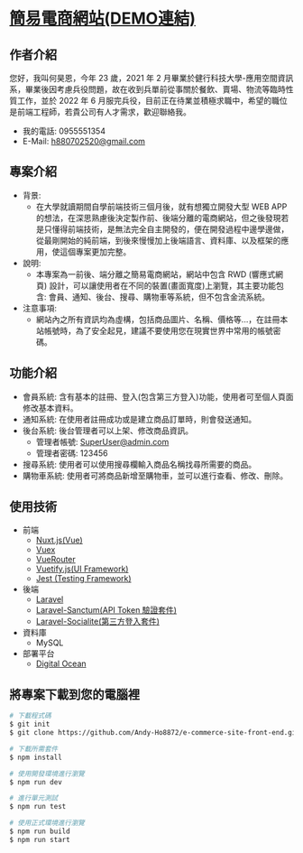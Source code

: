 # [簡易電商網站(DEMO連結)](https://walrus-app-tvwud.ondigitalocean.app/)

## 作者介紹
您好，我叫何昊恩，今年 23 歲，2021 年 2 月畢業於健行科技大學-應用空間資訊系，畢業後因考慮兵役問題，故在收到兵單前從事關於餐飲、賣場、物流等臨時性質工作，並於 2022 年 6 月服完兵役，目前正在待業並積極求職中，希望的職位是前端工程師，若貴公司有人才需求，歡迎聯絡我。
- 我的電話: 0955551354
- E-Mail: h880702520@gmail.com

## 專案介紹
- 背景: 
    - 在大學就讀期間自學前端技術三個月後，就有想獨立開發大型 WEB APP 的想法，在深思熟慮後決定製作前、後端分離的電商網站，但之後發現若是只懂得前端技術，是無法完全自主開發的，便在開發過程中邊學邊做，從最剛開始的純前端，到後來慢慢加上後端語言、資料庫、以及框架的應用，使這個專案更加完整。
- 說明: 
    - 本專案為一前後、端分離之簡易電商網站，網站中包含 RWD (響應式網頁) 設計，可以讓使用者在不同的裝置(畫面寬度)上瀏覽，其主要功能包含: 會員、通知、後台、搜尋、購物車等系統，但不包含金流系統。
- 注意事項: 
    - 網站內之所有資訊均為虛構，包括商品圖片、名稱、價格等...，在註冊本站帳號時，為了安全起見，建議不要使用您在現實世界中常用的帳號密碼。

## 功能介紹
- 會員系統: 含有基本的註冊、登入(包含第三方登入)功能，使用者可至個人頁面修改基本資料。
- 通知系統: 在使用者註冊成功或是建立商品訂單時，則會發送通知。
- 後台系統: 後台管理者可以上架、修改商品資訊。
    - 管理者帳號: SuperUser@admin.com
    - 管理者密碼: 123456
- 搜尋系統: 使用者可以使用搜尋欄輸入商品名稱找尋所需要的商品。
- 購物車系統: 使用者可將商品新增至購物車，並可以進行查看、修改、刪除。

## 使用技術
- 前端
    - [Nuxt.js(Vue)](https://nuxtjs.org/)
    - [Vuex](https://vuex.vuejs.org/)
    - [VueRouter](https://router.vuejs.org/)
    - [Vuetify.js(UI Framework)](https://vuetifyjs.com/en/)
    - [Jest (Testing Framework)](https://jestjs.io/)
- 後端
    - [Laravel](https://laravel.com/)
    - [Laravel-Sanctum(API Token 驗證套件)](https://laravel.com/docs/9.x/sanctum)
    - [Laravel-Socialite(第三方登入套件)](https://laravel.com/docs/9.x/socialite)
- 資料庫
    - MySQL
- 部署平台
    - [Digital Ocean](https://www.digitalocean.com/)

## 將專案下載到您的電腦裡
```bash
# 下載程式碼
$ git init
$ git clone https://github.com/Andy-Ho8872/e-commerce-site-front-end.git

# 下載所需套件
$ npm install

# 使用開發環境進行瀏覽
$ npm run dev

# 進行單元測試
$ npm run test

# 使用正式環境進行瀏覽
$ npm run build
$ npm run start
```

